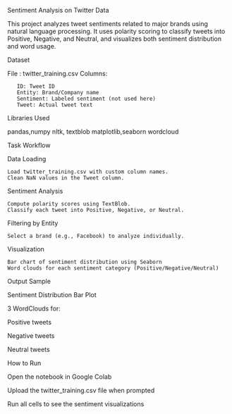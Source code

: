 Sentiment Analysis on Twitter Data

This project analyzes tweet sentiments related to major brands using natural language processing. It uses polarity scoring to classify tweets into Positive, Negative, and Neutral, and visualizes both sentiment distribution and word usage.

Dataset

File   : twitter_training.csv
Columns:

       ID: Tweet ID
       Entity: Brand/Company name
       Sentiment: Labeled sentiment (not used here)
       Tweet: Actual tweet text

Libraries Used

pandas,numpy
nltk, textblob
matplotlib,seaborn
wordcloud

Task Workflow

Data Loading

    Load twitter_training.csv with custom column names.
    Clean NaN values in the Tweet column.
Sentiment Analysis

    Compute polarity scores using TextBlob.
    Classify each tweet into Positive, Negative, or Neutral.
Filtering by Entity

    Select a brand (e.g., Facebook) to analyze individually.
Visualization

    Bar chart of sentiment distribution using Seaborn
    Word clouds for each sentiment category (Positive/Negative/Neutral)

Output Sample

Sentiment Distribution Bar Plot

3 WordClouds for:

  Positive tweets
  
  Negative tweets
  
  Neutral tweets

How to Run

Open the notebook in Google Colab

Upload the twitter_training.csv file when prompted

Run all cells to see the sentiment visualizations
